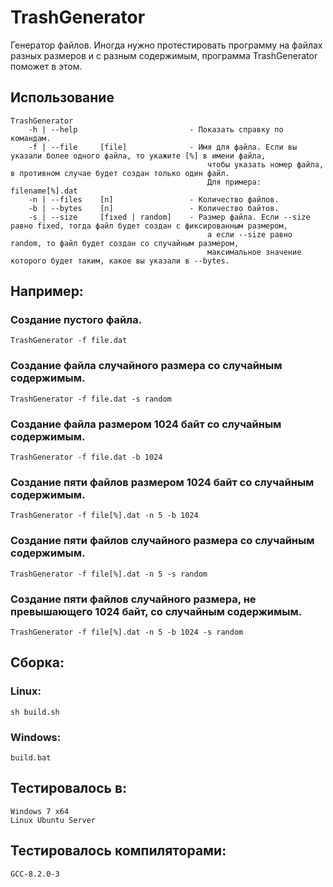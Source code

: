 # TrashGenerator

Генератор файлов. Иногда нужно протестировать программу на файлах разных размеров и с разным содержимым, программа TrashGenerator поможет в этом.

## Использование

    TrashGenerator
        -h | --help                         - Показать справку по командам.
        -f | --file     [file]              - Имя для файла. Если вы указали более одного файла, то укажите [%] в имени файла,
                                                чтобы указать номер файла, в противном случае будет создан только один файл.
                                                Для примера: filename[%].dat
        -n | --files    [n]                 - Количество файлов.
        -b | --bytes    [n]                 - Количество байтов.
        -s | --size     [fixed | random]    - Размер файла. Если --size равно fixed, тогда файл будет создан с фиксированным размером,
                                                а если --size равно random, то файл будет создан со случайным размером,
                                                максимальное значение которого будет таким, какое вы указали в --bytes.
## Например:

### Создание пустого файла.
    TrashGenerator -f file.dat

### Создание файла случайного размера со случайным содержимым.
    TrashGenerator -f file.dat -s random

### Создание файла размером 1024 байт со случайным содержимым.
    TrashGenerator -f file.dat -b 1024

### Создание пяти файлов размером 1024 байт со случайным содержимым.
    TrashGenerator -f file[%].dat -n 5 -b 1024

### Создание пяти файлов случайного размера со случайным содержимым.
    TrashGenerator -f file[%].dat -n 5 -s random

### Создание пяти файлов случайного размера, не превышающего 1024 байт, со случайным содержимым.
    TrashGenerator -f file[%].dat -n 5 -b 1024 -s random


## Сборка:

### Linux:
    sh build.sh

### Windows:
    build.bat

## Тестировалось в:
    Windows 7 x64
    Linux Ubuntu Server

## Тестировалось компиляторами:
    GCC-8.2.0-3
